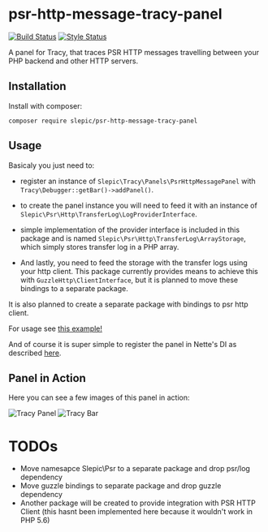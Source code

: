 # psr-http-message-tracy-panel

[![Build Status](https://travis-ci.org/slepic/psr-http-message-tracy-panel.svg?branch=master)](https://travis-ci.org/slepic/psr-http-message-tracy-panel)
[![Style Status](https://styleci.io/repos/181732817/shield)](https://styleci.io/repos/181732817)

A panel for Tracy, that traces PSR HTTP messages travelling between your PHP backend and other HTTP servers.

## Installation

Install with composer:

```composer require slepic/psr-http-message-tracy-panel```

## Usage

Basicaly you just need to:

* register an instance of ```Slepic\Tracy\Panels\PsrHttpMessagePanel``` with ```Tracy\Debugger::getBar()->addPanel()```.

* to create the panel instance you will need to feed it with an instance of ```Slepic\Psr\Http\TransferLog\LogProviderInterface```.

* simple implementation of the provider interface is included in this package and is named ```Slepic\Psr\Http\TransferLog\ArrayStorage```, which simply stores transfer log in a PHP array.

* And lastly, you need to feed the storage with the transfer logs using your http client.
This package currently provides means to achieve this with ```GuzzleHttp\ClientInterface```, but it is planned to move these bindings to a separate package. 

It is also planned to create a separate package with bindings to psr http client.

For usage see [this example!](https://github.com/slepic/psr-http-message-tracy-panel/blob/master/examples/plain.php)

And of course it is super simple to register the panel in Nette's DI as described [here](https://tracy.nette.org/en/extensions).

## Panel in Action

Here you can see a few images of this panel in action:

![Tracy Panel](https://github.com/slepic/psr-http-message-tracy-panel/raw/master/docs/images/panel.png)
![Tracy Bar](https://github.com/slepic/psr-http-message-tracy-panel/raw/master/docs/images/bar.png)

# TODOs

- Move namesapce Slepic\Psr to a separate package and drop psr/log dependency
- Move guzzle bindings to separate package and drop guzzle dependency
- Another package will be created to provide integration with PSR HTTP Client (this hasnt been implemented here because it wouldn't work in PHP 5.6)
